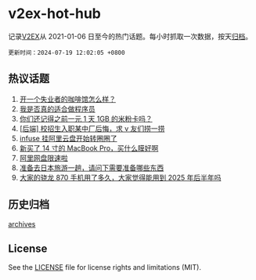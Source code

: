 # v2ex-hot-hub

 记录[V2EX](https://www.v2ex.com/)从 2021-01-06 日至今的热门话题。每小时抓取一次数据，按天[归档](archives)。

`更新时间：2024-07-19 12:02:05 +0800`

## 热议话题

1. [开一个失业者的咖啡馆怎么样？](https://www.v2ex.com/t/1058426)
1. [我是否真的适合做程序员](https://www.v2ex.com/t/1058250)
1. [你们还记得之前一元 1 天 1GB 的米粉卡吗？](https://www.v2ex.com/t/1058283)
1. [[后端] 校招生入职某中厂后悔，求 v 友们捞一捞](https://www.v2ex.com/t/1058425)
1. [infuse 挂阿里云盘开始转圈圈了](https://www.v2ex.com/t/1058290)
1. [新买了 14 寸的 MacBook Pro，买什么膜好啊](https://www.v2ex.com/t/1058457)
1. [阿里网盘限速啦](https://www.v2ex.com/t/1058275)
1. [准备去日本旅游一趟，请问下需要准备哪些东西](https://www.v2ex.com/t/1058248)
1. [大家的骁龙 870 手机用了多久，大家觉得能用到 2025 年后半年吗](https://www.v2ex.com/t/1058455)

## 历史归档

[archives](archives)

## License

See the [LICENSE](LICENSE) file for license rights and limitations (MIT).
